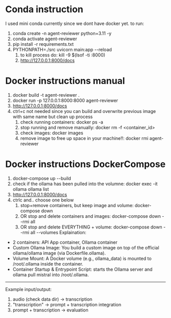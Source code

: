 # Conda instruction
I used mini conda currently since we dont have docker yet. to run:
1. conda create -n agent-reviewer python=3.11 -y
2. conda activate agent-reviewer
3. pip install -r requirements.txt
4. PYTHONPATH=./src uvicorn main:app --reload
   1. to kill process do: kill -9 $(lsof -ti :8000)
   2. http://127.0.0.1:8000/docs

# Docker instructions manual
1. docker build -t agent-reviewer .
2. docker run -p 127.0.0.1:8000:8000 agent-reviewer
3. http://127.0.0.1:8000/docs
4. ctrl+c
   not needed since you can build and overwrite previous image with same name but clean up process
   1. check running containers: docker ps -a
   2. stop running and remove manually: docker rm -f <container_id>
   3. check images: docker images
   4. remove image to free up space in your machine!!: docker rmi agent-reviewer

# Docker instructions DockerCompose
1. docker-compose up --build
2. check if the ollama has been pulled into the volumne: docker exec -it ollama ollama list
3. http://127.0.0.1:8000/docs
4. ctrlc and.. choose one below
   1.    stop+remove containers, but keep image and volume: docker-compose down
   2.    OR stop and delete containers and images: docker-compose down --rmi all
   3.    OR stop and delete EVERYTHING + volume: docker-compose down --rmi all --volumes
Explaination: 
- 2 containers: API App container, Ollama container
- Custom Ollama Image: You build a custom image on top of the official ollama/ollama image (via Dockerfile.ollama).
- Volume Mount: A Docker volume (e.g., ollama_data) is mounted to /root/.ollama inside the container.
- Container Startup & Entrypoint Script: starts the Ollama server and ollama pull mistral into /root/.ollama.

---

Example input/output:

1. audio (check data dir) -> transcription
2. "transcription" -> prompt + transcription integration
3. prompt + transcription -> evaluation
